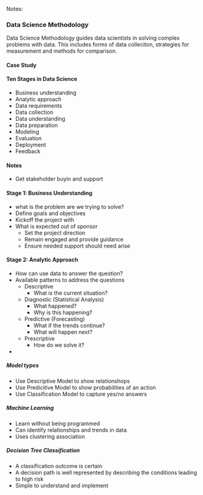 Notes:

### Data Science Methodology
Data Science Methodology guides data scientists in solving complex problems with data. This includes forms of data colleciton, strategies for measurement and methods for comparison.

#### Case Study


#### Ten Stages in Data Science
- Business understanding
- Analytic approach
- Data requirements
- Data collection
- Data understanding
- Data preparation
- Modeling
- Evaluation
- Deployment
- Feedback

#### Notes
- Get stakeholder buyin and support

#### Stage 1: Business Understanding
- what is the problem are we trying to solve?
- Define goals and objectives
- Kickoff the project with
- What is expected out of sponsor
  - Set the project direction
  -  Remain engaged and provide guidance
  -  Ensure needed support should need arise

#### Stage 2:  Analytic Approach
- How can use data to answer the question?
- Available patterns to address the questions
  - Descriptive
    - What is the current situation?
  - Diagnostic (Statistical Analysis)
    - What happened?
    - Why is this happening?
  - Predictive (Forecasting)
    -  What if the trends continue?
    -  What will happen next?
  - Prescriptive
    - How do we solve it? 
- 
##### Model types
- Use Descriptive Model to show relationshops
- Use Predicitive Model to show probabilities of an action
- Use Classification Model to capture yes/no answers

##### Machine Learning
- Learn without being programmed
- Can identify relationships and trends in data
- Uses clustering association

##### Decision Tree Classification
- A classification outcome is certain
- A decision path is well represented by describing the conditions leading to high risk
- Simple to understand and implement
